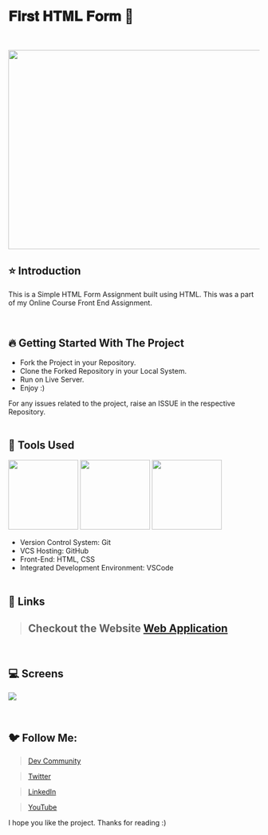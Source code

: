 # 𝐅𝐢𝐫𝐬𝐭 𝐇𝐓𝐌𝐋 𝐅𝐨𝐫𝐦 🚀 

<br/>
<p align="center">
<img height="400" width="800" src="https://user-images.githubusercontent.com/76626529/184518209-1465b032-5f77-496c-bf9e-bffc8a578b48.png">
</p>

## ⭐ Introduction

This is a Simple HTML Form Assignment built using HTML. This was a part of my Online Course Front End Assignment.

   <br/>

## 🔥 Getting Started With The Project

-  Fork the Project in your Repository.
-  Clone the Forked Repository in your Local System.
-  Run on Live Server.
-  Enjoy :)

For any issues related to the project, raise an ISSUE in the respective Repository.
<br/>
<br/>

## 🔨 Tools Used

<p align="justify">
<img height="140" width="140" src="https://www.w3.org/html/logo/downloads/HTML5_Logo_256.png">
<img height="140" width="140" src="https://logodix.com/logo/470309.png">
<img height="140" width="140" src="https://code.visualstudio.com/assets/apple-touch-icon.png">
</p>

-  Version Control System: Git
-  VCS Hosting: GitHub
-  Front-End: HTML, CSS
-  Integrated Development Environment: VSCode
   <br/>
   <br/>

## 🔗 Links

> ## Checkout the Website [Web Application](https://ayush-kanduri.github.io/First-HTML-Form/)

 <br/>

## 💻 Screens

<p align="justify">
<img src="https://user-images.githubusercontent.com/76626529/184518206-f8c3d8c3-9c59-4709-aed3-0fc76f9ba4ac.jpg">
</p>
<br/>

## 🐦 Follow Me:

> [Dev Community](https://dev.to/ayushkanduri)

> [Twitter](https://twitter.com/ayush_codes)

> [LinkedIn](https://www.linkedin.com/in/ayushkanduri/)

> [YouTube](https://www.youtube.com/channel/UC6c1ajC_2jF7wQp7Y13t2bg)

I hope you like the project. Thanks for reading :)
